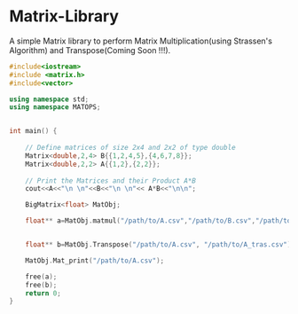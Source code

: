 # Matrix-Library

A simple Matrix library to perform Matrix Multiplication(using Strassen's Algorithm) and Transpose(Coming Soon !!!).

```  C++
#include<iostream>
#include <matrix.h>
#include<vector>

using namespace std;
using namespace MATOPS;


int main() {
	
	// Define matrices of size 2x4 and 2x2 of type double
	Matrix<double,2,4> B{{1,2,4,5},{4,6,7,8}};  
	Matrix<double,2,2> A{{1,2},{2,2}};
	
	// Print the Matrices and their Product A*B
	cout<<A<<"\n \n"<<B<<"\n \n"<< A*B<<"\n\n";

	BigMatrix<float> MatObj;

	float** a=MatObj.matmul("/path/to/A.csv","/path/to/B.csv","/path/to/Ans.csv");


	float** b=MatObj.Transpose("/path/to/A.csv", "/path/to/A_tras.csv");

	MatObj.Mat_print("/path/to/A.csv");

	free(a);
	free(b);
	return 0;
}


```

